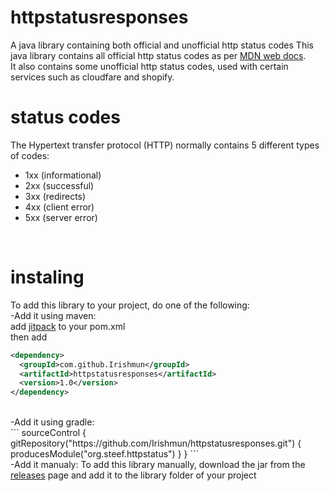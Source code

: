 # httpstatusresponses
A java library containing both official and unofficial http status codes
This java library contains all official http status codes as per <a href="https://developer.mozilla.org/en-US/docs/Web/HTTP/Status">MDN web docs</a>.<br>
It also contains some unofficial http status codes, used with certain services such as cloudfare and shopify.

# status codes
The Hypertext transfer protocol (HTTP) normally contains 5 different types of codes:<br>
<ul>
  <li>1xx (informational)</li>
  <li>2xx (successful)</li>
  <li>3xx (redirects)</li>
  <li>4xx (client error)</li>
  <li>5xx (server error)</li>
</ul><br>

# instaling
To add this library to your project, do one of the following:<br>
-Add it using maven:<br>
  add <a href="https://jitpack.io/">jitpack</a> to your pom.xml<br>
  then add
  ```xml
 <dependency>
    <groupId>com.github.Irishmun</groupId>
    <artifactId>httpstatusresponses</artifactId>
    <version>1.0</version>
</dependency>
```
<br>
-Add it using gradle:<br>
```
  sourceControl {
    gitRepository("https://github.com/Irishmun/httpstatusresponses.git") {
        producesModule("org.steef.httpstatus")
    }
}
```
<br>
-Add it manualy:
To add this library manually, download the jar from the <a href="https://github.com/Irishmun/httpstatusresponses/releases">releases</a> page and add it to the library folder of your project
